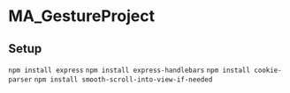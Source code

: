 # MA_GestureProject

## Setup

`npm install express`
`npm install express-handlebars`
`npm install cookie-parser`
`npm install smooth-scroll-into-view-if-needed`
